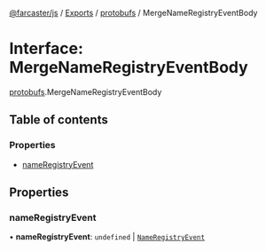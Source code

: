 [@farcaster/js](../README.md) / [Exports](../modules.md) / [protobufs](../modules/protobufs.md) / MergeNameRegistryEventBody

# Interface: MergeNameRegistryEventBody

[protobufs](../modules/protobufs.md).MergeNameRegistryEventBody

## Table of contents

### Properties

- [nameRegistryEvent](protobufs.MergeNameRegistryEventBody.md#nameregistryevent)

## Properties

### nameRegistryEvent

• **nameRegistryEvent**: `undefined` \| [`NameRegistryEvent`](../modules/protobufs.md#nameregistryevent)
